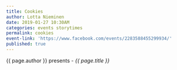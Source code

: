 ```yaml
---
title: Cookies
author: Lotta Nieminen
date: 2019-01-27 10:30AM
categories: events storytimes
permalink: cookies
event-link: 'https://www.facebook.com/events/2283588455299934/'
published: true
---
```

{{ page.author }} presents - *{{ page.title }}*

